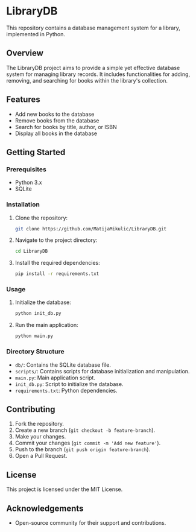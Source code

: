 
# LibraryDB

This repository contains a database management system for a library, implemented in Python.

## Overview

The LibraryDB project aims to provide a simple yet effective database system for managing library records. It includes functionalities for adding, removing, and searching for books within the library's collection.

## Features

- Add new books to the database
- Remove books from the database
- Search for books by title, author, or ISBN
- Display all books in the database

## Getting Started

### Prerequisites

- Python 3.x
- SQLite

### Installation

1. Clone the repository:
   ```sh
   git clone https://github.com/MatijaMikulic/LibraryDB.git
   ```
2. Navigate to the project directory:
   ```sh
   cd LibraryDB
   ```
3. Install the required dependencies:
   ```sh
   pip install -r requirements.txt
   ```

### Usage

1. Initialize the database:
   ```sh
   python init_db.py
   ```
2. Run the main application:
   ```sh
   python main.py
   ```

### Directory Structure

- `db/`: Contains the SQLite database file.
- `scripts/`: Contains scripts for database initialization and manipulation.
- `main.py`: Main application script.
- `init_db.py`: Script to initialize the database.
- `requirements.txt`: Python dependencies.

## Contributing

1. Fork the repository.
2. Create a new branch (`git checkout -b feature-branch`).
3. Make your changes.
4. Commit your changes (`git commit -m 'Add new feature'`).
5. Push to the branch (`git push origin feature-branch`).
6. Open a Pull Request.

## License

This project is licensed under the MIT License.

## Acknowledgements

- Open-source community for their support and contributions.

